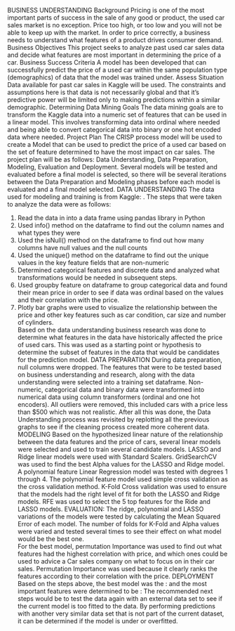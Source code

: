BUSINESS UNDERSTANDING
Background
Pricing is one of the most important parts of success in the sale of any good or product, the used car sales market is no exception.  Price too high, or too low and you will not be able to keep up with the market.  In order to price correctly, a business needs to understand what features of a product drives consumer demand.  
Business Objectives
This project seeks to analyze past used car sales data and decide what features are most important in determining the price of a car. 
Business Success Criteria
A model has been developed that can successfully predict the price of a used car within the same population type (demographics) of data that the model was trained under.
Assess Situation
Data available for past car sales in Kaggle will be used.  The constraints and assumptions here is that data is not necessarily global and that it’s predictive power will be limited only to making predictions within a similar demographic.
Determining Data Mining Goals
The data mining goals are to transform the Kaggle data into a numeric set of features that can be used in a linear model.  This involves transforming data into ordinal where needed and being able to convert categorical data into binary or one hot encoded data where needed.
Project Plan
The CRISP process model will be used to create a Model that can be used to predict the price of a used car based on the set of feature determined to have the most impact on car sales.  The project plan will be as follows: Data Understanding, Data Preparation, Modeling, Evaluation and Deployment.  Several models will be tested and evaluated before a final model is selected, so there will be several iterations between the Data Preparation and Modeling phases before each model is evaluated and a final model selected.
DATA UNDERSTANDING
The data used for modeling and training is from Kaggle:    .   The steps that were taken to analyze the data were as follows:
1.	Read the data in into a data frame using pandas library in Python
2.	Used info() method on the dataframe to find out the column names and what types they were
3.	Used the isNull() method on the dataframe to find out how many columns have null values and the null counts
4.	Used the unique() method on the dataframe to find out the unique values in the key feature fields that are non-numeric
5.	Determined categorical features and discrete data and analyzed what transformations would be needed in subsequent steps.  
6.	Used groupby feature on dataframe to group categorical data and found their mean price in order to see if data was ordinal based on the values and their correlation with the price.
7.	Plotly bar graphs were used to visualize the relationship between the price and other key features such as car condition, car size and number of cylinders.  
Based on the data understanding business research was done to determine what features in the data have historically affected the price of used cars.  This was used as a starting point or hypothesis to determine the subset of features in the data that would be candidates for the prediction model.
DATA PREPARATION
During data preparation, null columns were dropped.  The features that were to be tested based on business understanding and research, along with the data understanding were selected into a training set dataframe.  Non-numeric, categorical data and binary data were transformed into numerical data using column transformers (ordinal and one hot encoders).  All outliers were removed, this included cars with a price less than $500 which was not realistic.  After all this was done, the Data Understanding process was revisited by replotting all the previous graphs to see if the cleaning process created more coherent data.
MODELING
Based on the hypothesized linear nature of the relationship between the data features and the price of cars, several linear models were selected and used to train several candidate models.  LASSO and Ridge linear models were used with Standard Scalers.  GridSearchCV was used to find the best Alpha values for the LASSO and Ridge model.  A polynomial feature Linear Regression model was tested with degrees 1 through 4.  The polynomial feature model used simple cross validation as the cross validation method.   K-Fold Cross validation was used to ensure that the models had the right level of fit for both the LASSO and Ridge models.  RFE was used to select the 5 top features for the Ride and LASSO models.
EVALUATION:
The ridge, polynomial and LASSO variations of the models were tested by calculating the Mean Squared Error of each model.  The number of folds for K-Fold and Alpha values were varied and tested several times to see their effect on what model would be the best one.  
For the best model, permutation Importance was used to find out what features had the highest correlation with price, and which ones could be used to advice a Car sales company on what to focus on in their car sales.  Permutation Importance was used because it clearly ranks the features according to their correlation with the price.
DEPLOYMENT
Based on the steps above, the best model was the :   and the most important features were determined to be :
The recommended next steps would be to test the data again with an external data set to see if the current model is  too fitted to the data.  By performing predictions with another very similar data set that is not part of the current dataset, it can be determined if the model is under or overfitted.
